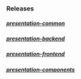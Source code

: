 ### Releases
##### [presentation-common](./presentation-common.md)
##### [presentation-backend](./presentation-backend.md)
##### [presentation-frontend](./presentation-frontend.md)
##### [presentation-components](./presentation-components.md)
